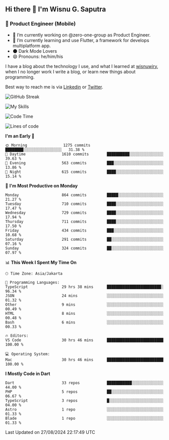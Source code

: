## Hi there 👋 I'm Wisnu G. Saputra

### :mobile_phone_off: Product Engineer (Mobile)

- 🔭 I’m currently working on @zero-one-group as Product Engineer.
- 🌱 I’m currently learning and use Flutter, a framework for develops multiplatform app.
- 🌑 Dark Mode Lovers
- 😄 Pronouns: he/him/his

I have a blog about the technology I use, and what I learned at [wisnuwiry](https://wisnuwiry.space/), when I no longer work I write a blog, or learn new things about programming.

Best way to reach me is via [Linkedin](https://www.linkedin.com/in/wisnu-saputra/) or [Twitter](https://twitter.com/wisnuwiry).

![GitHub Streak](https://streak-stats.demolab.com?user=wisnuwiry&theme=dark&hide_border=true)

![My Skills](https://skillicons.dev/icons?i=dart,flutter,kotlin,swift,go,js,css,neovim,git,linux&perline=5)

<!--START_SECTION:waka-->
![Code Time](http://img.shields.io/badge/Code%20Time-1%2C533%20hrs%2019%20mins-blue)

![Lines of code](https://img.shields.io/badge/From%20Hello%20World%20I%27ve%20Written-5.8%20million%20lines%20of%20code-blue)

**I'm an Early 🐤** 

```text
🌞 Morning                1275 commits        ████████░░░░░░░░░░░░░░░░░   31.38 % 
🌆 Daytime                1610 commits        ██████████░░░░░░░░░░░░░░░   39.63 % 
🌃 Evening                563 commits         ███░░░░░░░░░░░░░░░░░░░░░░   13.86 % 
🌙 Night                  615 commits         ████░░░░░░░░░░░░░░░░░░░░░   15.14 % 
```
📅 **I'm Most Productive on Monday** 

```text
Monday                   864 commits         █████░░░░░░░░░░░░░░░░░░░░   21.27 % 
Tuesday                  710 commits         ████░░░░░░░░░░░░░░░░░░░░░   17.47 % 
Wednesday                729 commits         ████░░░░░░░░░░░░░░░░░░░░░   17.94 % 
Thursday                 711 commits         ████░░░░░░░░░░░░░░░░░░░░░   17.50 % 
Friday                   434 commits         ███░░░░░░░░░░░░░░░░░░░░░░   10.68 % 
Saturday                 291 commits         ██░░░░░░░░░░░░░░░░░░░░░░░   07.16 % 
Sunday                   324 commits         ██░░░░░░░░░░░░░░░░░░░░░░░   07.97 % 
```


📊 **This Week I Spent My Time On** 

```text
🕑︎ Time Zone: Asia/Jakarta

💬 Programming Languages: 
TypeScript               29 hrs 38 mins      ████████████████████████░   96.34 % 
JSON                     24 mins             ░░░░░░░░░░░░░░░░░░░░░░░░░   01.32 % 
Other                    9 mins              ░░░░░░░░░░░░░░░░░░░░░░░░░   00.49 % 
HTML                     8 mins              ░░░░░░░░░░░░░░░░░░░░░░░░░   00.48 % 
Bash                     6 mins              ░░░░░░░░░░░░░░░░░░░░░░░░░   00.33 % 

🔥 Editors: 
VS Code                  30 hrs 46 mins      █████████████████████████   100.00 % 

💻 Operating System: 
Mac                      30 hrs 46 mins      █████████████████████████   100.00 % 
```

**I Mostly Code in Dart** 

```text
Dart                     33 repos            ███████████░░░░░░░░░░░░░░   44.00 % 
PHP                      5 repos             ██░░░░░░░░░░░░░░░░░░░░░░░   06.67 % 
TypeScript               3 repos             █░░░░░░░░░░░░░░░░░░░░░░░░   04.00 % 
Astro                    1 repo              ░░░░░░░░░░░░░░░░░░░░░░░░░   01.33 % 
Blade                    1 repo              ░░░░░░░░░░░░░░░░░░░░░░░░░   01.33 % 
```




 Last Updated on 27/08/2024 22:17:49 UTC
<!--END_SECTION:waka-->
